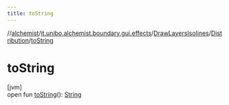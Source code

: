 ```yaml
---
title: toString
---
```

//[alchemist](../../../../index.html)/[it.unibo.alchemist.boundary.gui.effects](../../index.html)/[DrawLayersIsolines](../index.html)/[Distribution](index.html)/[toString](to-string.html)



# toString



[jvm]\
open fun [toString](to-string.html)(): [String](https://docs.oracle.com/javase/8/docs/api/java/lang/String.html)




